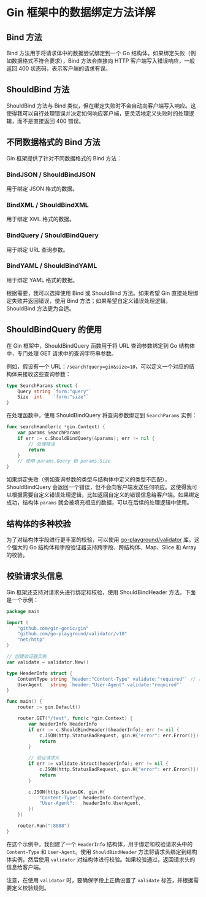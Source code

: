 # Gin 框架中的数据绑定方法详解

## Bind 方法

Bind 方法用于将请求体中的数据尝试绑定到一个 Go 结构体。如果绑定失败（例如数据格式不符合要求），Bind 方法会直接向 HTTP 客户端写入错误响应，一般返回 400 状态码，表示客户端的请求有误。

## ShouldBind 方法

ShouldBind 方法与 Bind 类似，但在绑定失败时不会自动向客户端写入响应。这使得我可以自行处理错误并决定如何响应客户端，更灵活地定义失败时的处理逻辑，而不是直接返回 400 错误。

## 不同数据格式的 Bind 方法

Gin 框架提供了针对不同数据格式的 Bind 方法：

### BindJSON / ShouldBindJSON

用于绑定 JSON 格式的数据。

### BindXML / ShouldBindXML

用于绑定 XML 格式的数据。

### BindQuery / ShouldBindQuery

用于绑定 URL 查询参数。

### BindYAML / ShouldBindYAML

用于绑定 YAML 格式的数据。

根据需要，我可以选择使用 Bind 或 ShouldBind 方法。如果希望 Gin 直接处理绑定失败并返回错误，使用 Bind 方法；如果希望自定义错误处理逻辑，ShouldBind 方法更为合适。

## ShouldBindQuery 的使用

在 Gin 框架中，ShouldBindQuery 函数用于将 URL 查询参数绑定到 Go 结构体中，专门处理 GET 请求中的查询字符串参数。

例如，假设有一个 URL：`/search?query=gin&size=10`，可以定义一个对应的结构体来接收这些查询参数：

```go
type SearchParams struct {
    Query string `form:"query"`
    Size  int    `form:"size"`
}
```

在处理函数中，使用 ShouldBindQuery 将查询参数绑定到 `SearchParams` 实例：

```go
func searchHandler(c *gin.Context) {
    var params SearchParams
    if err := c.ShouldBindQuery(&params); err != nil {
        // 处理错误
        return
    }
    // 使用 params.Query 和 params.Size
}
```

如果绑定失败（例如查询参数的类型与结构体中定义的类型不匹配），ShouldBindQuery 会返回一个错误，但不会向客户端发送任何响应。这使得我可以根据需要自定义错误处理逻辑，比如返回自定义的错误信息给客户端。如果绑定成功，结构体 `params` 就会被填充相应的数据，可以在后续的处理逻辑中使用。

## 结构体的多种校验

为了对结构体字段进行更丰富的校验，可以使用 [go-playground/validator](https://github.com/go-playground/validator) 库。这个强大的 Go 结构体和字段验证器支持跨字段、跨结构体、Map、Slice 和 Array 的校验。

## 校验请求头信息

Gin 框架还支持对请求头进行绑定和校验，使用 ShouldBindHeader 方法。下面是一个示例：

```go
package main

import (
    "github.com/gin-gonic/gin"
    "github.com/go-playground/validator/v10"
    "net/http"
)

// 创建验证器实例
var validate = validator.New()

type HeaderInfo struct {
    ContentType string `header:"Content-Type" validate:"required"` // 必须是 JSON 类型
    UserAgent   string `header:"User-Agent" validate:"required"`
}

func main() {
    router := gin.Default()

    router.GET("/test", func(c *gin.Context) {
        var headerInfo HeaderInfo
        if err := c.ShouldBindHeader(&headerInfo); err != nil {
            c.JSON(http.StatusBadRequest, gin.H{"error": err.Error()})
            return
        }

        // 验证请求头
        if err := validate.Struct(headerInfo); err != nil {
            c.JSON(http.StatusBadRequest, gin.H{"error": err.Error()})
            return
        }

        c.JSON(http.StatusOK, gin.H{
            "Content-Type": headerInfo.ContentType,
            "User-Agent":   headerInfo.UserAgent,
        })
    })

    router.Run(":8888")
}
```

在这个示例中，我创建了一个 `HeaderInfo` 结构体，用于绑定和校验请求头中的 `Content-Type` 和 `User-Agent`。使用 `ShouldBindHeader` 方法将请求头绑定到结构体实例，然后使用 `validator` 对结构体进行校验。如果校验通过，返回请求头的信息给客户端。

注意，在使用 `validator` 时，要确保字段上正确设置了 `validate` 标签，并根据需要定义校验规则。

